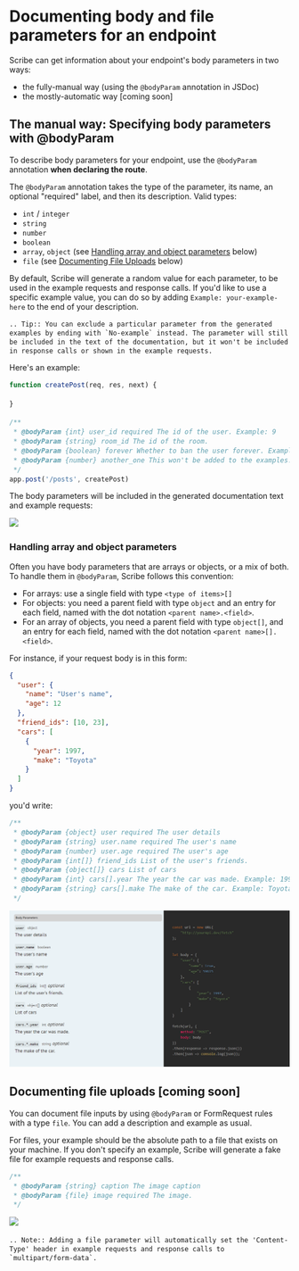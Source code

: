 # Documenting body and file parameters for an endpoint
Scribe can get information about your endpoint's body parameters in two ways:
- the fully-manual way (using the `@bodyParam` annotation in JSDoc)
- the mostly-automatic way [coming soon]

## The manual way: Specifying body parameters with @bodyParam
To describe body parameters for your endpoint, use the `@bodyParam` annotation **when declaring the route**.

The `@bodyParam` annotation takes the type of the parameter, its name, an optional "required" label, and then its description. Valid types:
- `int` / `integer`
- `string`
- `number`
- `boolean`
- `array`, `object` (see [Handling array and object parameters](#handling-array-and-object-parameters) below)
- `file` (see [Documenting File Uploads](#documenting-file-uploads) below)

By default, Scribe will generate a random value for each parameter, to be used in the example requests and response calls. If you'd like to use a specific example value, you can do so by adding `Example: your-example-here` to the end of your description.

```eval_rst
.. Tip:: You can exclude a particular parameter from the generated examples by ending with `No-example` instead. The parameter will still be included in the text of the documentation, but it won't be included in response calls or shown in the example requests.
```

Here's an example:

```js
function createPost(req, res, next) {

}

/**
 * @bodyParam {int} user_id required The id of the user. Example: 9
 * @bodyParam {string} room_id The id of the room.
 * @bodyParam {boolean} forever Whether to ban the user forever. Example: false
 * @bodyParam {number} another_one This won't be added to the examples. No-example
 */
app.post('/posts', createPost)
```

The body parameters will be included in the generated documentation text and example requests:

![](../images/endpoint-bodyparams-1.png)


### Handling array and object parameters
Often you have body parameters that are arrays or objects, or a mix of both. To handle them in `@bodyParam`, Scribe follows this convention:
- For arrays: use a single field with type `<type of items>[]`
- For objects: you need a parent field with type `object` and an entry for each field, named with the dot notation `<parent name>.<field>`.
- For an array of objects, you need a parent field with type `object[]`, and an entry for each field, named with the dot notation `<parent name>[].<field>`.


For instance, if your request body is in this form:

```json
{
  "user": {
    "name": "User's name",
    "age": 12
  },
  "friend_ids": [10, 23],
  "cars": [
    {
      "year": 1997,
      "make": "Toyota"
    }
  ]
}
```

you'd write:

```js
/**
 * @bodyParam {object} user required The user details
 * @bodyParam {string} user.name required The user's name
 * @bodyParam {number} user.age required The user's age
 * @bodyParam {int[]} friend_ids List of the user's friends.
 * @bodyParam {object[]} cars List of cars
 * @bodyParam {int} cars[].year The year the car was made. Example: 1997
 * @bodyParam {string} cars[].make The make of the car. Example: Toyota
 */
```

![](../images/endpoint-bodyparams-2.png)



## Documenting file uploads [coming soon]
You can document file inputs by using `@bodyParam` or FormRequest rules with a type `file`. You can add a description and example as usual. 

For files, your example should be the absolute path to a file that exists on your machine. If you don't specify an example, Scribe will generate a fake file for example requests and response calls.

```js
/**
 * @bodyParam {string} caption The image caption
 * @bodyParam {file} image required The image.
 */
```

![](../images/endpoint-bodyparams-4.png) 

```eval_rst
.. Note:: Adding a file parameter will automatically set the 'Content-Type' header in example requests and response calls to `multipart/form-data`.
```

